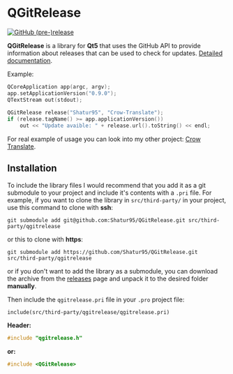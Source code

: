 # QGitRelease

[![GitHub (pre-)release](https://img.shields.io/github/release/Shatur95/QGitRelease/all.svg)](https://github.com/Shatur95/QGitRelease/releases)

**QGitRelease** is a library for **Qt5** that uses the GitHub API to provide information about releases that can be used to check for updates. [Detailed documentation](docs/QGitRelease.md "Class documentation").

Example:
```cpp
QCoreApplication app(argc, argv);
app.setApplicationVersion("0.9.0");
QTextStream out(stdout);
    
QGitRelease release("Shatur95", "Crow-Translate");
if (release.tagName() >= app.applicationVersion())
    out << "Update avaible: " + release.url().toString() << endl;
```

For real example of usage you can look into my other project: [Crow Translate](https://github.com/Shatur95/CrowTranslate "A simple and lightweight translator that allows to translate and say the selected text using the Google Translate API").


## Installation

To include the library files I would recommend that you add it as a git submodule to your project and include it's contents with a `.pri` file. For example, if you want to clone the library in `src/third-party/` in your project, use this command to clone with **ssh**:

`git submodule add git@github.com:Shatur95/QGitRelease.git src/third-party/qgitrelease`

or this to clone with **https**:

`git submodule add https://github.com/Shatur95/QGitRelease.git src/third-party/qgitrelease`

or if you don't want to add the library as a submodule, you can download the archive from the [releases](https://github.com/Shatur95/QGitRelease/releases) page and unpack it to the desired folder **manually**.

Then include the `qgitrelease.pri` file in your `.pro` project file:

`include(src/third-party/qgitrelease/qgitrelease.pri)`

**Header:**

```cpp
#include "qgitrelease.h"
```

**or:**

```cpp
#include <QGitRelease>
```
